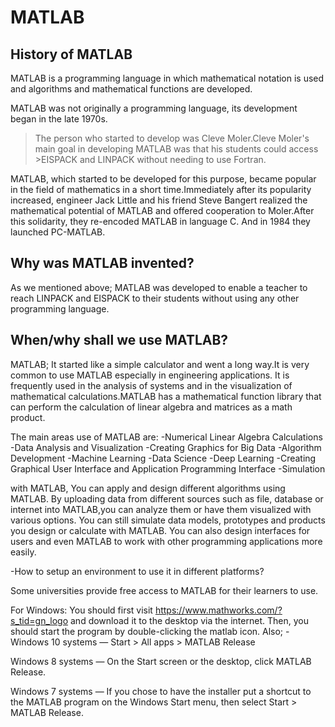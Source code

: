 # MATLAB



## History of MATLAB

MATLAB is a programming language in which mathematical notation is used and algorithms and mathematical functions are developed.

MATLAB was not originally a programming language, its development began in the late 1970s.
> The person who started to develop was Cleve Moler.Cleve Moler's main goal in developing MATLAB was that his students could access >EISPACK and LINPACK without needing to use Fortran.

MATLAB, which started to be developed for this purpose, became popular in the field of mathematics in a short time.Immediately after its popularity increased, engineer Jack Little and his friend Steve Bangert realized the mathematical potential of MATLAB and offered cooperation to Moler.After this solidarity, they re-encoded MATLAB in language C. And in 1984 they launched PC-MATLAB.


## Why was MATLAB invented?

As we mentioned above; MATLAB was developed to enable a teacher to reach LINPACK and EISPACK to their students without using any other programming language.


## When/why shall we use MATLAB?

MATLAB; It started like a simple calculator and went a long way.It is very common to use MATLAB especially in engineering applications. 
It is frequently used in the analysis of systems and in the visualization of mathematical calculations.MATLAB has a mathematical function library that can perform the calculation of linear algebra and matrices as a math product.

The main areas use of MATLAB are:
-Numerical Linear Algebra Calculations
-Data Analysis and Visualization
-Creating Graphics for Big Data
-Algorithm Development
-Machine Learning
-Data Science
-Deep Learning
-Creating Graphical User Interface and Application Programming Interface
-Simulation

with MATLAB,
You can apply and design different algorithms using MATLAB.
By uploading data from different sources such as file, database or internet into MATLAB,you can analyze them or have them visualized with various options.
You can still simulate data models, prototypes and products you design or calculate with MATLAB.
You can also design interfaces for users and even MATLAB to work with other programming applications more easily.


-How to setup an environment to use it in different platforms?

Some universities provide free access to MATLAB for their learners to use.

For Windows:
You should first visit https://www.mathworks.com/?s_tid=gn_logo and download it to the desktop via the internet.
Then, you should start the program by double-clicking the matlab icon.
Also;
-Windows 10 systems — Start > All apps > MATLAB Release

Windows 8 systems — On the Start screen or the desktop, click MATLAB Release.

Windows 7 systems — If you chose to have the installer put a shortcut to the MATLAB program on the Windows Start menu, then select Start > MATLAB Release.





